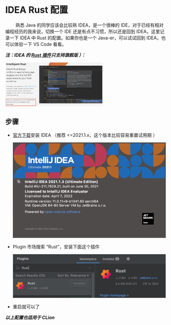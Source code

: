 # IDEA Rust 配置

&#8195;&#8195; 熟悉 Java 的同学应该会比较熟 IDEA，是一个很棒的 IDE，对于已经有相对编程经历的我来说，切换一个 IDE 还是有点不习惯，所以还是回到 IDEA，这里记录一下 IDEA 中 Rust 的配置。如果你也是一个 Java-er，可以试试回到 IDEA，也可以体验一下 VS Code 看看。

***注：IDEA 的 [Rust 插件](https://www.jetbrains.com/rust/)只支持旗舰版  ）：***

<img src="assets/intelligent-rust.png" alt="intelligent-rust" style="zoom:30%;" />

## 步骤

- [官方下载](https://www.jetbrains.com/zh-cn/idea/download/other.html)安装 IDEA （推荐 <=2021.1.x，这个版本比较容易重置试用期 ）

  <img src="assets/idea-version.png" alt="idea-version" style="zoom:50%;" />

- Plugin 市场搜索 “Rust”，安装下面这个插件

  <img src="assets/rust-plugin.png" alt="rust-plugin" style="zoom:50%;" />

- 重启就可以了

***以上配置也适用于 CLion***
